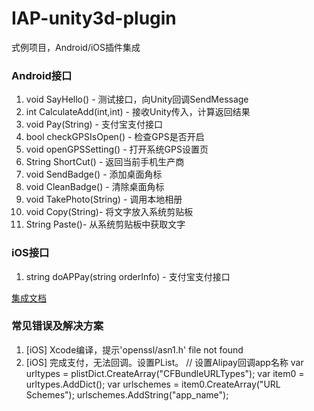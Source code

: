 # IAP-unity3d-plugin
式例项目，Android/iOS插件集成

### Android接口

1. void SayHello() - 测试接口，向Unity回调SendMessage
2. int CalculateAdd(int,int) - 接收Unity传入，计算返回结果
3. void Pay(String) - 支付宝支付接口
4. bool checkGPSIsOpen() - 检查GPS是否开启
5. void openGPSSetting() - 打开系统GPS设置页
6. String ShortCut() - 返回当前手机生产商
7. void SendBadge() - 添加桌面角标
8. void CleanBadge() - 清除桌面角标
9. void TakePhoto(String) - 调用本地相册
10. void Copy(String)- 将文字放入系统剪贴板
11. String Paste()- 从系统剪贴板中获取文字

### iOS接口

1. string doAPPay(string orderInfo) - 支付宝支付接口

[集成文档](https://docs.open.alipay.com/204/105295/)

### 常见错误及解决方案
1. [iOS] Xcode编译，提示'openssl/asn1.h' file not found
2. [iOS] 完成支付，无法回调。设置PList。
		// 设置Alipay回调app名称
		var urltypes = plistDict.CreateArray("CFBundleURLTypes");
		var item0 = urltypes.AddDict();
		var urlschemes = item0.CreateArray("URL Schemes");
		urlschemes.AddString("app_name");
